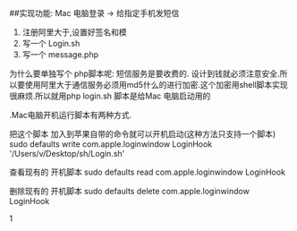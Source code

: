 ##实现功能: Mac 电脑登录 → 给指定手机发短信


1. 注册阿里大于,设置好签名和模
2. 写一个 Login.sh
3. 写一个 message.php

为什么要单独写个 php脚本呢:
短信服务是要收费的. 设计到钱就必须注意安全.所以要使用阿里大于通信服务必须用md5什么的进行加密.这个加密用shell脚本实现很麻烦.所以就用php
login.sh 脚本是给Mac 电脑启动用的

.Mac电脑开机运行脚本有两种方式. 





把这个脚本 加入到苹果自带的命令就可以开机启动(这种方法只支持一个脚本)
sudo defaults write com.apple.loginwindow LoginHook '/Users/v/Desktop/sh/Login.sh'


查看现有的 开机脚本
sudo defaults read com.apple.loginwindow LoginHook

删除现有的 开机脚本
sudo defaults delete com.apple.loginwindow LoginHook



1
